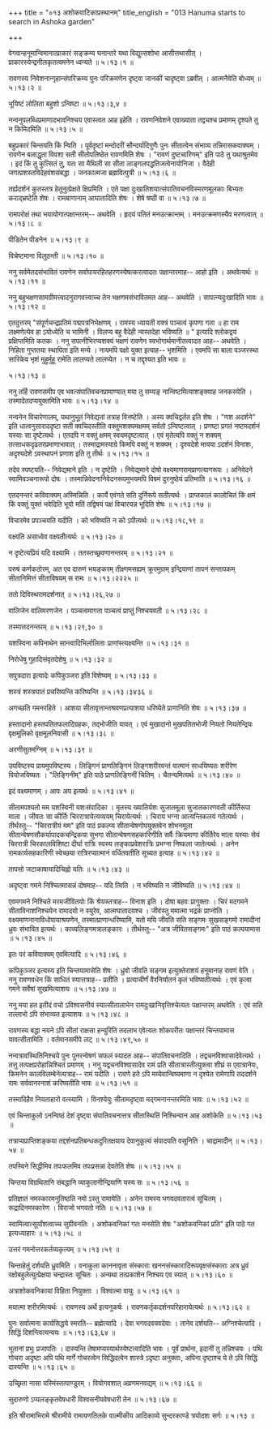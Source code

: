 +++
title = "०१३ अशोकवाटिकाप्रस्थानम्"
title_english = "013 Hanuma starts to search in Ashoka garden"

+++


वेगवान्हनूमान्विमानात्प्राकारं सङ्क्रम्य घनान्तरे यथा विद्युत्सशोभा
आसीत्तथासीत् । प्राकारस्येन्द्रनीलकृतत्वमनेन ध्वन्यते  ॥  ५।१३।१  ॥   

  

रावणस्य निवेशनान्गृहान्संपरिक्रम्य पुनः परिक्रमणेन दृष्ट्वा जानकीं
चादृष्ट्वा ऽब्रवीत् । आत्मनैवेति बोध्यम्  ॥  ५।१३।२  ॥   

  

भूयिष्टं लोलिता बहुशो ऽन्विष्टा  ॥  ५।१३।३,४  ॥   

  

नन्वनुपलब्धिप्रमाणादभावनिश्चय एवास्त्वत आह इहेति । रावणनिवेशने एवाख्याता
तद्वचश्च प्रमाणम् दृश्यते तु न किमिदमिति  ॥  ५।१३।५  ॥   

  

बहुप्रकारं चिन्तयति किं न्विति । पूर्वदृष्टां मन्दोदरीं सौन्दर्यादिगुणैः
पुनः सीतात्वेन संभाव्य तन्निरासकवाक्यम् । रावणेन बलाद्धृता विवशा सती
सीतोपतिष्ठेत रावणमिति शेषः । "रावणं दुष्टचारिणम्" इति पाठे तु
यथाश्रुतमेव । इदं किं तु कुत्सितं तु, यतः सा मैथिली सा सीता
लाङ्गलपद्धतिजत्वेनायोनिजा । वैदेही जगत्प्रशस्तविदेहवंशसंबद्धा ।
जनकात्मजा ब्रह्मवित्पुत्री  ॥  ५।१३।६  ॥   

  

तर्ह्यदर्शनं कुतस्तत्र हेतूनुत्प्रेक्षते क्षिप्रमिति । एते पक्षा
दुःखातिशयात्संपातिवचनविस्मरणमूलकाः बिभ्यतः कराद्भ्रष्टेति शेषः ।
रामबाणानाम् आघातादिति शेषः । शेषे षष्ठी वा  ॥  ५।१३।७  ॥   

  

रामपरोक्षं तथा भयायोगात्पक्षान्तरम्-- अथवेति । हृदयं पतितं
मनउत्क्रान्तम् । मनउत्क्रमणस्यैव मरणत्वात्  ॥  ५।१३।८  ॥   

  

पीडितेन पीडनेन  ॥  ५।१३।९  ॥   

  

विचेष्टमाना विलुठन्ती  ॥  ५।१३।१०  ॥   

  

ननु सर्वमेतदसंभावितं रावणेन सर्वापायरहितहरणस्येषत्करत्वादतः
पक्षान्तरमाह-- आहो इति । अथवेत्यर्थः  ॥  ५।१३।११  ॥   

  

ननु बहुभक्षणसामग्रीमत्त्वादनुरागवत्त्वाच्च तेन भक्षणमसंभावितमत आह--
अथवेति । सापत्न्यदुःखादिति भावः  ॥  ५।१३।१२  ॥   

  

एतदुत्तरम् "संपूर्णचन्द्रप्रतिमं पद्मपत्रनिभेक्षणम् । रामस्य ध्यायती
वक्त्रं पञ्चत्वं कृपणा गता  ॥  हा राम लक्ष्मणेत्येव हा ऽयोध्येति च भामिनी
। विलप्य बहु वैदेही न्यस्तदेहा भविष्यति  ॥ " इत्यादि श्लोकद्वयं
प्रक्षिप्तमिति कतकः । ननु सपत्नीभिरप्यशक्यं भक्षणं रावणेन
स्वभोगार्थमानीतत्वादत आह-- अथवेति । निहिता गुप्ततया स्थापिता इति मन्ये ।
नायमपि पक्षो युक्त इत्याह-- भृशमिति । एवमपि सा बाला पञ्जरस्था सारिकेव
भृशं मुहुर्मुहू रामेति लालप्यते लालप्येत । न च तद्दृश्यत इति भावः  ॥   

५।१३।१३  ॥   

ननु तर्हि रावणसमीप एव भवत्संपातिवचनप्रामाण्यात् मया तु सम्यङ्
नान्विष्टमित्याशङ्क्याह जनकस्येति । तस्मादेतदप्ययुक्तमिति भावः  ॥ 
५।१३।१४  ॥   

  

नन्वनेन विचारेणालम्, यथानुभूतं निवेद्यतां तत्राह विनष्टेति । अस्य
क्वचिद्वर्तत इति शेषः । "णश अदर्शने" इति धात्वनुसाराददृष्टा सती
क्वचिदस्तीति वक्तुमशक्यमक्षमम् सर्वतो ऽन्विष्टत्वात् । प्रणष्टा प्रगतं
नष्टमदर्शनं यस्याः सा दृष्टेत्यर्थः । एतदपि न वक्तुं क्षमम्
स्वयमदृष्टत्वात् । एवं मृतेत्यपि वक्तुं न शक्यम्
तत्साधकदृढतरप्रमाणाभावात् । तस्माद्रामस्याग्रे किमपि वक्तुं न शक्यम् ।
दृश्यदेशे मायया ऽदर्शनं विनाशः, अदृश्यदेशे ऽवस्थापनं प्रणाश इति तु
तीर्थः  ॥  ५।१३।१५  ॥   

  

तदेव स्पष्टयति-- निवेद्यमाने इति । न दृष्टेति । निवेद्यमाने दोषो
वक्ष्यमाणरामप्राणत्यागरूपः । अनिवेदने स्वामिवञ्चनारूपो दोषः ।
तस्मान्निवेदनानिवेदनरूपमुभयमपि विषमं दुरनुष्ठेयं प्रतिभाति  ॥  ५।१३।१६
 ॥   

  

एतदनन्तरं कविवाक्यम् अस्मिन्निति । कार्ये एवंगते सति दुर्निरूपे
सतीत्यर्थः । प्राप्तकालं कालोचितं किं क्षमं किं वक्तुं युक्तं भवेदिति
भूयो मतिं तद्विषयं पक्षं विचारयन्न भूदिति शेषः  ॥  ५।१३।१७  ॥   

  

विचारमेव प्रपञ्चयति यदीति । को भविष्यति न को ऽपीत्यर्थः  ॥ 
५।१३।१८,१९ ॥   

  

वक्ष्यति असाध्वेव वक्ष्यतीत्यर्थः  ॥  ५।१३।२०  ॥   

  

न दृष्टेत्यप्रियं यदि वक्ष्यामि । ततस्तच्छ्रवणानन्तरम्  ॥  ५।१३।२१  ॥   

  

परुषं कर्णकठोरम्, अत एव दारुणं भयङ्करम् तीक्ष्णमसह्यम् क्रूरमुग्राम्
इन्द्रियाणां तापनं सन्तापकम् सीतानिमित्तं सीताविषयम् स रामः  ॥  ५।१३।२२२५
 ॥   

  

ततो दिविस्थरामदर्शनात्  ॥  ५।१३।२६,२७  ॥   

  

वालिजेन वालिमरणजेन । पञ्चत्वमागता पञ्चत्वं प्राप्तुं निश्चयवती  ॥ 
५।१३।२८  ॥   

  

तस्मात्तदनन्तरम्  ॥  ५।१३।२९,३०  ॥   

  

यशस्विना कपिनाथेन सान्त्वादिभिर्लालिताः प्राणांस्त्यक्ष्यन्ति  ॥  ५।१३।३१
 ॥   

  

निरोधेषु गुहादिसंवृतदेशेषु  ॥  ५।१३।३२  ॥   

  

सपुत्रदारा इत्यादेः कपिकुञ्जरा इति विशेष्यम्  ॥  ५।१३।३३  ॥   

  

शस्त्रं शस्त्रघातं प्रचरिष्यन्ति करिष्यन्ति  ॥  ५।१३।३४३६  ॥   

  

अगच्छति गमनरहिते । आशया सीतावृत्तान्तश्रवणप्रत्याशया धरिष्येते
प्राणानिति शेषः  ॥  ५।१३।३७  ॥   

  

हस्तादानो हस्तपतितफलादिग्रहकः, तद्भोजीति यावत् । एवं मुखादानो
मुखपतितभोजी नियतो नियतेन्द्रियः वृक्षमूलिको वृक्षमूलनिवासी  ॥  ५।१३।३८
 ॥   

  

अरणीसुतमग्निम्  ॥  ५।१३।३९  ॥   

  

उपविष्टस्य प्रायमुपविष्टस्य । लिङ्गिनं प्राणलिङ्गिनं लिङ्गशरीरवन्तं
वात्मानं साधयिष्यतः शरीरेण वियोजयिष्यतः । "लिङ्गिनीम्" इति पाठे
प्राणलिङ्गिनीं चितिम् । चैतन्यमित्यर्थः  ॥  ५।१३।४०  ॥   

  

इदं वक्ष्यमाणम् । आपः अप इत्यर्थः  ॥  ५।१३।४१  ॥   

  

सीतामपश्यतो मम यशस्विनी यशःसंपादिका । मृतस्य ख्यातिर्यशः सुजातमूला
सुजातकारणवती कीर्तिरूपा माला । जीवतः सा कीर्तिः चिररात्रायेत्यव्ययम्
चिरायेत्यर्थः । चिराय भग्ना आत्यन्तिकलयं गतेत्यर्थः । तीर्थस्तु--
"चिररात्रीयं मम" इति पाठं प्रकल्प्य सीतान्वेषणोपयुक्तवेन शोभनमूला
सीतान्वेषणसौकर्यापादकचन्द्रिकया सुभगा सीतान्वेषणसहकारिणीति सर्वैः
क्रियमाणा कीर्तिरेव माला यस्याः सेयं चिररात्री चिरकालविशिष्टा दीर्घा
रात्रिः स्वस्य लङ्काप्रवेशरात्रिः प्रभग्ना निष्फला जातेत्यर्थः । अनेन
रामकार्यसहकारिणी स्वेच्छया रात्रिरप्यात्मानं वर्धितवतीति सूच्यत इत्याह
 ॥  ५।१३।४२  ॥   

  

तापसो जटाकाषायादिचिह्नो यतिः  ॥  ५।१३।४३  ॥   

  

अदृष्ट्वा गमने निश्चितमासन्नं दोषमाह-- यदि त्विति । न भविष्यति न
जीविष्यति  ॥  ५।१३।४४  ॥   

  

एवमगमने निश्चिते मरमजीवितयोः किं श्रेयस्तत्राह-- विनाश इति । दोषा बहवः
प्रागुक्ताः । चिरं मदगमने सीताविनाशनिश्चयेन रामादयो न स्युरेव,
आत्मघातादयश्च । जीवंस्तु ममात्मा भद्रकं प्राप्नोति ।
वक्ष्यमाणनानाविधोपायाश्रयणेन, तस्मात्प्राणान्धरिष्यामि, यतो मयि जीवति
सति सङ्गमः सुखसङ्गमो रामादीनां ध्रुवः संभावित इत्यर्थः ।
काव्यलिङ्गमत्रालङ्कारः । तीर्थस्तु-- "अत्र जीवितसङ्गमः" इति पाठं
कल्पयामास  ॥  ५।१३।४५  ॥   

  

इतः परं कविवाक्यम् एवमित्यादि  ॥  ५।१३।४६  ॥   

  

कपिकुञ्जर इत्यस्य इति चिन्तयामासेति शेषः । ध्रुवो जीवति सङ्गम
इत्युक्तेराशयं हनूमानाह रावणं वेति । ननु रावणवधेन किं साधितं
स्यात्तत्राह-- प्रतीति । प्रत्याचीर्णं वैरनिर्यातनं कृतं भविष्यतीत्यर्थः
। एवं कृत्वा गमने सर्वेषां सुखमित्याशयः  ॥  ५।१३।४७  ॥   

  

ननु मया हत इतीदं वचो ऽविश्वसनीयं स्यात्सीतालाभेन
रामदुःखानिवृत्तिश्चेत्यतः पक्षान्तरम् अथवेति । एवं सति तल्लाभो ऽपि
संभाव्यत इत्याशयः  ॥  ५।१३।४८  ॥   

  

रावणस्य बद्धा नयने ऽपि सीतां राक्षसा हन्युरिति तदलाभ एवेत्यतः शोकपरीतः
पक्षान्तरं चिन्तयामास यावत्सीतामिति । वर्तमानसमीपे लट्  ॥  ५।१३।४९,५०
 ॥   

  

नन्वत्रावस्थितिनिश्चये पुनः पुनरन्वेषणं सफलं स्यादत आह-- संपातिवचनादिति
। तद्वचनविश्वासादेवेत्यर्थः । तत्तु तत्पक्षप्ररोहान्निश्चितं प्रमाणम् ।
ननु यद्वचनविश्वासादेव रामं प्रति सीतात्रास्तीत्युक्त्वा शीघ्रं स
एवात्रानेयः, किमनेन कालविलम्बेनेत्यत्राह-- रामं यदीति । रावणे हते ऽपि
मय्येवान्विष्यमाणा न दृश्येत रामेणापि तददर्शने रामः सर्ववानरनाशं
करिष्यतीति भावः  ॥  ५।१३।५१  ॥   

  

तस्मादिहैव नियताहारो वत्स्यामि । विनश्येयुः सीतामदृष्ट्वा
मद्गमनानन्तरमिति भावः  ॥  ५।१३।५२  ॥   

  

एवं चिन्ताकुलो ऽनन्विष्ठं देशं दृष्ट्वा संपातिवचनात्तत्र सीतास्थितिं
निश्चिन्वान आह अशोकेति  ॥  ५।१३।५३  ॥   

  

तत्राप्यप्राप्तिशङ्कया तद्दर्शनप्रतिबन्धकदुरितक्षयाय देवानुकूल्यं
संपादयति वसूनिति । चाद्रामादीन्  ॥  ५।१३।५४  ॥   

  

तपस्विने सिद्धीमिव तपःफलमिव तपःप्रसन्ना देवतेति शेषः  ॥  ५।१३।५५  ॥   

  

चिन्तया विग्रथितानि संबद्धानि व्याकुलानीन्द्रियाणि यस्य सः  ॥  ५।१३।५६
 ॥   

  

प्रतिज्ञातं नमस्कारमनुतिष्ठति नमो ऽस्तु रामायेति । अनेन रामस्य
भगवदवतारत्वं सूचितम् । रूद्रादिनमस्कारेण । विराजो भगवतो नतिः  ॥ 
५।१३।५७ ॥   

  

स्वामित्वात्सूर्यांशत्वाच्च सुग्रीवनतिः । अशोकवनिकां गतः मनसेति शेषः
"अशोकवनिकां प्रति" इति पाठे गत इत्यध्याहारः  ॥  ५।१३।५८  ॥   

  

उत्तरं गमनोत्तरकर्तव्यकृत्यम्  ॥  ५।१३।५९  ॥   

  

चिन्ताहेतुं दर्शयति ध्रुवमिति । वनाकुला काननावृता संस्काराः
खननसंस्कारादिरूपवृक्षसंस्काराः अत्र ध्रुवं रक्षोबहुलेत्युत्प्रेक्षया
चन्द्रास्तः सूचितः । अन्यथा तत्प्रकाशेन निश्चय एव स्यात्  ॥  ५।१३।६०  ॥   

  

अत्राशोकवनिकायां विहिता नियुक्ताः । विश्वात्मा वायुः  ॥  ५।१३।६१  ॥   

  

मयात्मा शरीरमित्यर्थः । रावणस्य अर्थे इत्यनुकर्षः ।
रावणकर्तृकदर्शनपरिहारायेत्यर्थः  ॥  ५।१३।६२  ॥   

  

पुनः सर्वात्मना कार्यसिद्धये स्मरति-- ब्रह्मेत्यादि । देवा भगवदवयवदेवाः
। तानेव दर्शयति-- अग्निश्चेत्यादि । सिद्धिं दिशन्त्वित्यन्वयः  ॥ 
५।१३।६३,६४  ॥   

  

भूतानां प्रभुः प्रजापतिः । दास्यन्ति तेषामप्यस्यार्थस्येष्टत्वादिति भावः
। पूर्वं प्रार्थना, इदानीं तु तन्निश्चयः । पथि गोचरा अदृष्टा अपि पथि
मार्गे गोचरत्वेन सिद्धिदत्वेन शास्त्रे ऽदृष्टा अनुक्ताः, अपिना दृष्टाश्च
ये ते ऽपि सिद्धिं दास्यन्ति  ॥  ५।१३।६५  ॥   

  

उच्छ्रिता नासा यस्मिंस्तत्पाण्डुरम् । वियोगवशात् अव्रणमनवद्यम्  ॥ 
५।१३।६६ ॥   

  

सुदारुणो ऽप्यलङ्कृतवेषधारी विश्वसनीयवेषधारी तेन  ॥  ५।१३।६७  ॥   

  

इति श्रीरामाभिरामे श्रीरामीये रामायणतिलके वाल्मीकीय आदिकाव्ये
सुन्दरकाण्डे त्रयोदशः सर्गः  ॥  ५।१३  ॥   

  


